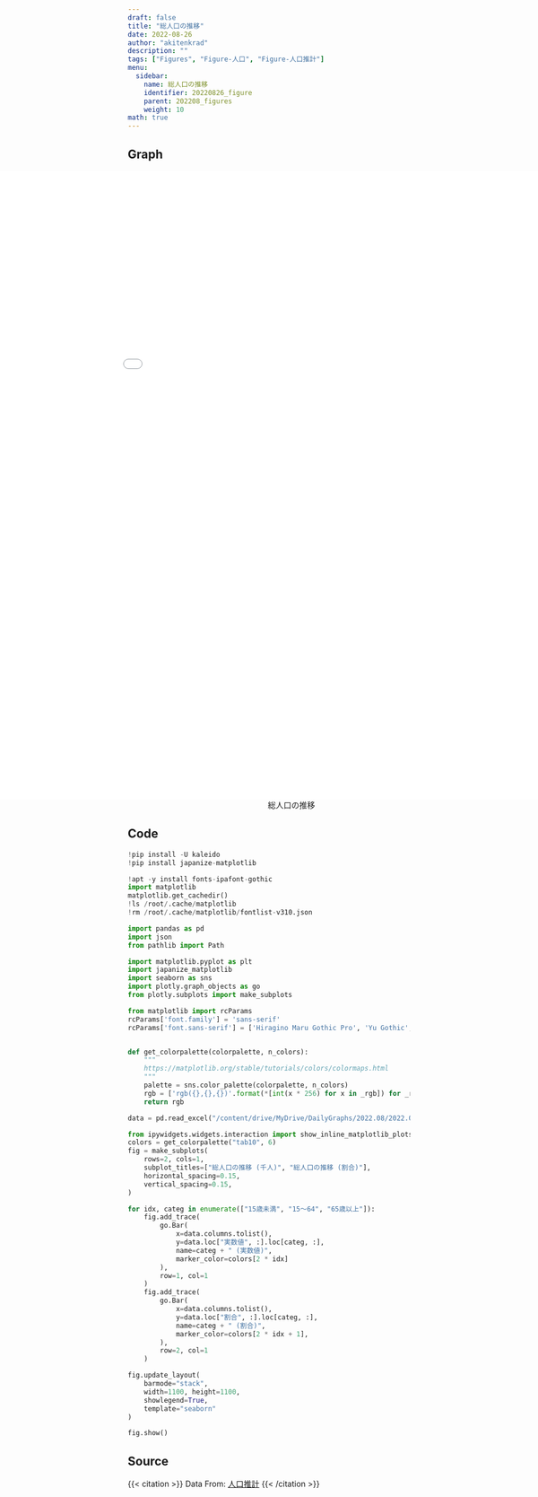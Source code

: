 ```yaml
---
draft: false
title: "総人口の推移"
date: 2022-08-26 
author: "akitenkrad"
description: ""
tags: ["Figures", "Figure-人口", "Figure-人口推計"]
menu:
  sidebar:
    name: 総人口の推移
    identifier: 20220826_figure
    parent: 202208_figures
    weight: 10
math: true
---
```


## Graph
<figure style="width:100%; display:flex; justify-content:center; align-items:center; flex-direction:column;">
    <iframe src="out.html" width="1120pt" height="1120pt" style="border:none"></iframe>
    <figcaption>総人口の推移</figcaption>
</figure>

## Code
```python
!pip install -U kaleido
!pip install japanize-matplotlib

!apt -y install fonts-ipafont-gothic
import matplotlib
matplotlib.get_cachedir()
!ls /root/.cache/matplotlib
!rm /root/.cache/matplotlib/fontlist-v310.json

import pandas as pd
import json
from pathlib import Path

import matplotlib.pyplot as plt
import japanize_matplotlib 
import seaborn as sns
import plotly.graph_objects as go
from plotly.subplots import make_subplots

from matplotlib import rcParams
rcParams['font.family'] = 'sans-serif'
rcParams['font.sans-serif'] = ['Hiragino Maru Gothic Pro', 'Yu Gothic', 'Meirio', 'Takao', 'IPAexGothic', 'IPAPGothic', 'VL PGothic', 'Noto Sans CJK JP']


def get_colorpalette(colorpalette, n_colors):
    """
    https://matplotlib.org/stable/tutorials/colors/colormaps.html
    """
    palette = sns.color_palette(colorpalette, n_colors)
    rgb = ['rgb({},{},{})'.format(*[int(x * 256) for x in _rgb]) for _rgb in palette]
    return rgb

data = pd.read_excel("/content/drive/MyDrive/DailyGraphs/2022.08/2022.08.26/総人口の推移（千人）.xlsx", header=0, index_col=[0,1])

from ipywidgets.widgets.interaction import show_inline_matplotlib_plots
colors = get_colorpalette("tab10", 6)
fig = make_subplots(
    rows=2, cols=1,
    subplot_titles=["総人口の推移 (千人)", "総人口の推移 (割合)"],
    horizontal_spacing=0.15,
    vertical_spacing=0.15,
)

for idx, categ in enumerate(["15歳未満", "15〜64", "65歳以上"]):
    fig.add_trace(
        go.Bar(
            x=data.columns.tolist(),
            y=data.loc["実数値", :].loc[categ, :],
            name=categ + " (実数値)",
            marker_color=colors[2 * idx]
        ),
        row=1, col=1
    )
    fig.add_trace(
        go.Bar(
            x=data.columns.tolist(),
            y=data.loc["割合", :].loc[categ, :],
            name=categ + " (割合)",
            marker_color=colors[2 * idx + 1],
        ),
        row=2, col=1
    )

fig.update_layout(
    barmode="stack",
    width=1100, height=1100,
    showlegend=True,
    template="seaborn"
)

fig.show()
```

## Source
{{< citation >}}
Data From: [人口推計](https://www.e-stat.go.jp/stat-search/files?page=1&layout=datalist&toukei=00200524&tstat=000000090001&cycle=0&tclass1=000000090004&tclass2=000001051180&tclass3val=0)
{{< /citation >}}
